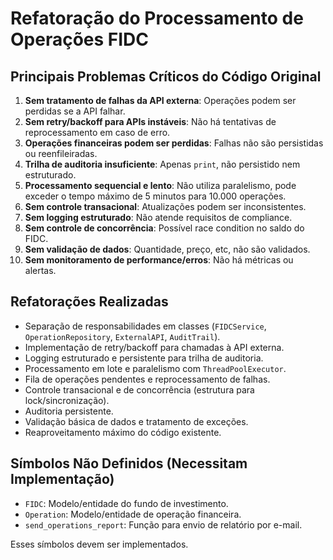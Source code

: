 # Refatoração do Processamento de Operações FIDC

## Principais Problemas Críticos do Código Original

1. **Sem tratamento de falhas da API externa**: Operações podem ser perdidas se a API falhar.
2. **Sem retry/backoff para APIs instáveis**: Não há tentativas de reprocessamento em caso de erro.
3. **Operações financeiras podem ser perdidas**: Falhas não são persistidas ou reenfileiradas.
4. **Trilha de auditoria insuficiente**: Apenas `print`, não persistido nem estruturado.
5. **Processamento sequencial e lento**: Não utiliza paralelismo, pode exceder o tempo máximo de 5 minutos para 10.000 operações.
6. **Sem controle transacional**: Atualizações podem ser inconsistentes.
7. **Sem logging estruturado**: Não atende requisitos de compliance.
8. **Sem controle de concorrência**: Possível race condition no saldo do FIDC.
9. **Sem validação de dados**: Quantidade, preço, etc, não são validados.
10. **Sem monitoramento de performance/erros**: Não há métricas ou alertas.

## Refatorações Realizadas

- Separação de responsabilidades em classes (`FIDCService`, `OperationRepository`, `ExternalAPI`, `AuditTrail`).
- Implementação de retry/backoff para chamadas à API externa.
- Logging estruturado e persistente para trilha de auditoria.
- Processamento em lote e paralelismo com `ThreadPoolExecutor`.
- Fila de operações pendentes e reprocessamento de falhas.
- Controle transacional e de concorrência (estrutura para lock/sincronização).
- Auditoria persistente.
- Validação básica de dados e tratamento de exceções.
- Reaproveitamento máximo do código existente.

## Símbolos Não Definidos (Necessitam Implementação)

- `FIDC`: Modelo/entidade do fundo de investimento.
- `Operation`: Modelo/entidade de operação financeira.
- `send_operations_report`: Função para envio de relatório por e-mail.

Esses símbolos devem ser implementados.
